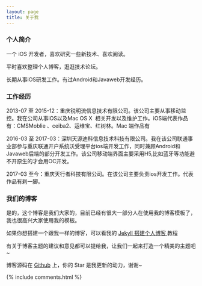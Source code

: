 ```yaml
---
layout: page
title: 关于我 
---
```

<h3> 个人简介 </h3> 
一个 iOS 开发者，喜欢研究一些新技术、喜欢阅读。
<p>
平时喜欢整理个人博客，逛逛技术论坛。
<p>
长期从事iOS研发工作。有过Android和Javaweb开发经历。 

<h3> 工作经历 </h3> 
<p>
2013-07 至 2015-12：重庆锐明流信息技术有限公司。该公司主要从事移动监控。我在公司从事iOS以及Mac OS X  相关开发以及维护工作。iOS端代表作品有：CMSMoblie 、ceiba2、运维宝、红树林。Mac 端作品有
<p>

<p>
2016-03 至 2017-03：深圳天源迪科信息技术科技有限公司。我在该公司联通事业部参与重庆联通开户系统沃受理平台ios端开发工作，同时兼顾Android和Javaweb后端的部分开发工作。该公司移动端界面主要采用H5,比如蓝牙等功能避不开原生的才会用OC开发。
<p>

<p>
2017-03 至今：重庆天行者科技有限公司。在该公司主要负责ios开发工作。代表作品有刹一脚。
<p>

<h3> 我们的博客 </h3>  

<p>

是的，这个博客是我们大家的，目前已经有很大一部分人在使用我的博客模板了，我也很高兴大家使用我的模板。

<p>

如果你想搭建一个跟我一样的博客，可以看我的 
<a href="/2016/10/jekyll_tutorials1/"> Jekyll 搭建个人博客 </a>
教程

<p>

有关于博客主题的建议和意见都可以提给我，让我们一起来打造一个精美的主题吧~ 

<p> 

博客源码在 <a target="_blank" href='https://github.com/leopardpan/leopardpan.github.io/'>Github</a> 上，你的 Star 是我更新的动力，谢谢~

<p> 

<p> 

<p> 


{% include comments.html %}

